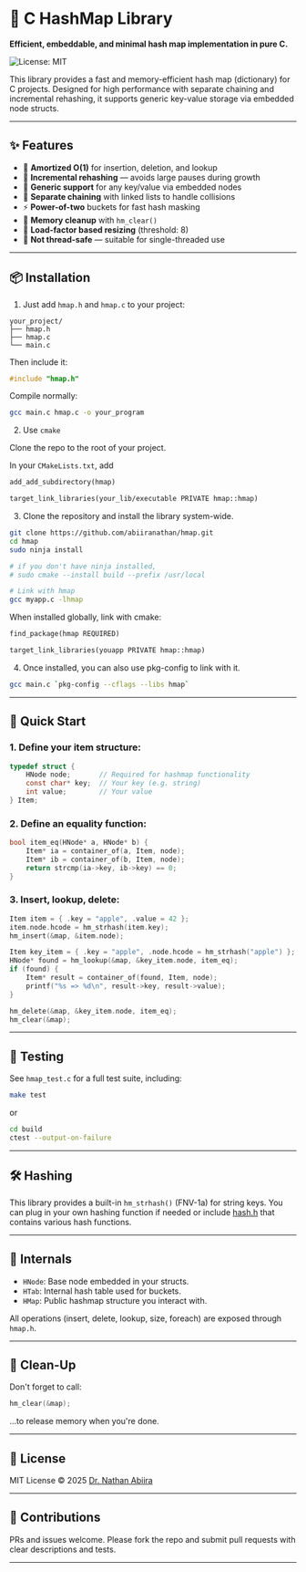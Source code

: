 # 🔗 C HashMap Library

**Efficient, embeddable, and minimal hash map implementation in pure C.**

![License: MIT](https://img.shields.io/badge/License-MIT-blue.svg)

This library provides a fast and memory-efficient hash map (dictionary) for C projects. Designed for high performance with separate chaining and incremental rehashing, it supports generic key-value storage via embedded node structs.

---

## ✨ Features

* 🧠 **Amortized O(1)** for insertion, deletion, and lookup
* 🔁 **Incremental rehashing** — avoids large pauses during growth
* 🔩 **Generic support** for any key/value via embedded nodes
* 🧺 **Separate chaining** with linked lists to handle collisions
* ⚡ **Power-of-two** buckets for fast hash masking
* 🧼 **Memory cleanup** with `hm_clear()`
* 📏 **Load-factor based resizing** (threshold: 8)
* 🚫 **Not thread-safe** — suitable for single-threaded use

---

## 📦 Installation

1. Just add `hmap.h` and `hmap.c` to your project:

```
your_project/
├── hmap.h
├── hmap.c
└── main.c
```

Then include it:

```c
#include "hmap.h"
```

Compile normally:

```bash
gcc main.c hmap.c -o your_program
```
2. Use `cmake`


Clone the repo to the root of your project.

In your `CMakeLists.txt`, add
```txt
add_add_subdirectory(hmap)

target_link_libraries(your_lib/executable PRIVATE hmap::hmap)
```

3. Clone the repository and install the library system-wide.
```bash
git clone https://github.com/abiiranathan/hmap.git
cd hmap
sudo ninja install

# if you don't have ninja installed,
# sudo cmake --install build --prefix /usr/local

# Link with hmap
gcc myapp.c -lhmap

```

When installed globally, link with cmake:

```txt
find_package(hmap REQUIRED)

target_link_libraries(youapp PRIVATE hmap::hmap)
```

4. Once installed, you can also use pkg-config to link with it.

```bash
gcc main.c `pkg-config --cflags --libs hmap`
```

---

## 🚀 Quick Start

### 1. Define your item structure:

```c
typedef struct {
    HNode node;       // Required for hashmap functionality
    const char* key;  // Your key (e.g. string)
    int value;        // Your value
} Item;
```

### 2. Define an equality function:

```c
bool item_eq(HNode* a, HNode* b) {
    Item* ia = container_of(a, Item, node);
    Item* ib = container_of(b, Item, node);
    return strcmp(ia->key, ib->key) == 0;
}
```

### 3. Insert, lookup, delete:

```c
Item item = { .key = "apple", .value = 42 };
item.node.hcode = hm_strhash(item.key);
hm_insert(&map, &item.node);

Item key_item = { .key = "apple", .node.hcode = hm_strhash("apple") };
HNode* found = hm_lookup(&map, &key_item.node, item_eq);
if (found) {
    Item* result = container_of(found, Item, node);
    printf("%s => %d\n", result->key, result->value);
}

hm_delete(&map, &key_item.node, item_eq);
hm_clear(&map);
```

---

## 🧪 Testing

See `hmap_test.c` for a full test suite, including:

```bash
make test
```

or 
```bash
cd build
ctest --output-on-failure
```

---

## 🛠️ Hashing

This library provides a built-in `hm_strhash()` (FNV-1a) for string keys. You can plug in your own hashing function if needed or include [hash.h](./hash.h) that contains various hash functions.

---

## 🧩 Internals

* `HNode`: Base node embedded in your structs.
* `HTab`: Internal hash table used for buckets.
* `HMap`: Public hashmap structure you interact with.

All operations (insert, delete, lookup, size, foreach) are exposed through `hmap.h`.

---

## 🧼 Clean-Up

Don't forget to call:

```c
hm_clear(&map);
```

...to release memory when you're done.

---

## 🪪 License

MIT License © 2025 [Dr. Nathan Abiira](https://github.com/abiiranathan)

---

## 🔗 Contributions

PRs and issues welcome. Please fork the repo and submit pull requests with clear descriptions and tests.

---